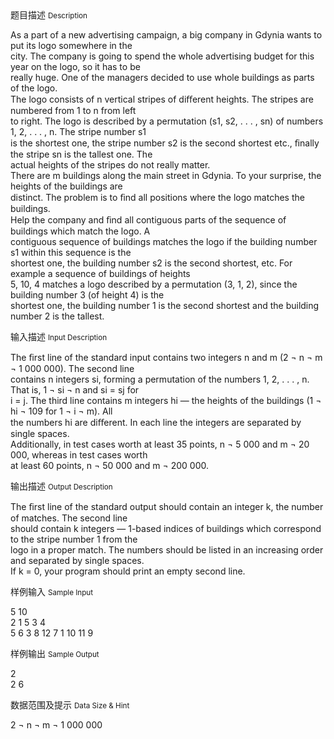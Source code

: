 <div class="panel panel-default">
<div class="area-title">
<span>
题目描述
<small>Description</small>
</span></div>
<div class="panel-body">

<p>As a part of a new advertising campaign, a big company in Gdynia wants to put its logo somewhere in the<br>city. The company is going to spend the whole advertising budget for this year on the logo, so it has to be<br>really huge. One of the managers decided to use whole buildings as parts of the logo.<br>The logo consists of n vertical stripes of diﬀerent heights. The stripes are numbered from 1 to n from left<br>to right. The logo is described by a permutation (s1, s2, . . . , sn) of numbers 1, 2, . . . , n. The stripe number s1<br>is the shortest one, the stripe number s2 is the second shortest etc., ﬁnally the stripe sn is the tallest one. The<br>actual heights of the stripes do not really matter.<br>There are m buildings along the main street in Gdynia. To your surprise, the heights of the buildings are<br>distinct. The problem is to ﬁnd all positions where the logo matches the buildings.<br>Help the company and ﬁnd all contiguous parts of the sequence of buildings which match the logo. A<br>contiguous sequence of buildings matches the logo if the building number s1 within this sequence is the<br>shortest one, the building number s2 is the second shortest, etc. For example a sequence of buildings of heights<br>5, 10, 4 matches a logo described by a permutation (3, 1, 2), since the building number 3 (of height 4) is the<br>shortest one, the building number 1 is the second shortest and the building number 2 is the tallest.</p>

</div>
</div>

<div class="panel panel-default">
<div class="area-title">
<span>
输入描述
<small>Input Description</small>
</span></div>
<div class="panel-body">
<p>The ﬁrst line of the standard input contains two integers n and m (2 ¬ n ¬ m ¬ 1 000 000). The second line<br>contains n integers si, forming a permutation of the numbers 1, 2, . . . , n. That is, 1 ¬ si ¬ n and si = sj for<br>i = j. The third line contains m integers hi — the heights of the buildings (1 ¬ hi ¬ 109 for 1 ¬ i ¬ m). All<br>the numbers hi are diﬀerent. In each line the integers are separated by single spaces.<br>Additionally, in test cases worth at least 35 points, n ¬ 5 000 and m ¬ 20 000, whereas in test cases worth<br>at least 60 points, n ¬ 50 000 and m ¬ 200 000.</p>

</div>
</div>
<div  class="panel panel-default">
<div class="area-title">
<span>
输出描述
<small>Output Description</small>
</span></div>
<div class="panel-body">

<p>The ﬁrst line of the standard output should contain an integer k, the number of matches. The second line<br />should contain k integers &mdash; 1-based indices of buildings which correspond to the stripe number 1 from the<br />logo in a proper match. The numbers should be listed in an increasing order and separated by single spaces.<br />If k = 0, your program should print an empty second line.</p>

</div>
</div>


<div class="panel panel-default">
<div class="area-title">
<span>
样例输入
<small>Sample Input</small>
</span></div>
<div class="panel-body">
<p>5 10<br>2 1 5 3 4<br>5 6 3 8 12 7 1 10 11 9</p>

</div>
</div>

<div class="panel panel-default">
<div class="area-title">
<span>
样例输出
<small>Sample Output</small>
</span></div>
<div class="panel-body">
<p>2<br>2 6</p>

</div>
</div>

<div class="panel panel-default">
<div class="area-title">
<span>
数据范围及提示
<small>Data Size & Hint</small>
</span></div>
<div class="panel-body">
<p>2 ¬ n ¬ m ¬ 1 000 000</p>
</div>
</div>